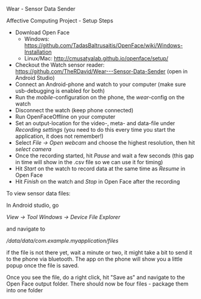 Wear - Sensor Data Sender

Affective Computing Project - Setup Steps

- Download Open Face
  - Windows: https://github.com/TadasBaltrusaitis/OpenFace/wiki/Windows-Installation
  - Linux/Mac: http://cmusatyalab.github.io/openface/setup/
- Checkout the Watch sensor reader: https://github.com/TheRDavid/Wear---Sensor-Data-Sender (open in Android Studio)
- Connect an Android-phone and watch to your computer (make sure usb-debugging is enabled for both)
- Run the _mobile_-configuration on the phone, the _wear_-config on the watch
- Disconnect the watch (keep phone connected)
- Run OpenFaceOffline on your computer
- Set an output-location for the video-, meta- and data-file under _Recording settings_ (you need to do this every time you start the application, it does not remember!)
- Select _File -> Open webcam_ and choose the highest resolution, then hit _select camera_
- Once the recording started, hit _Pause_ and wait a few seconds (this gap in time will show in the .csv file so we can use it for timing)
- Hit _Start_ on the watch to record data at the same time as _Resume_ in Open Face
- Hit _Finish_ on the watch and _Stop_ in Open Face after the recording

To view sensor data files:

In Android studio, go

_View -> Tool Windows -> Device File Explorer_

and navigate to

_/data/data/com.example.myapplication/files_

if the file is not there yet, wait a minute or two, it might take a bit to send it to the phone via bluetooth. The app on the phone will show you a little popup once the file is saved.

Once you see the file, do a right click, hit "Save as" and navigate to the Open Face output folder. There should now be four files - package them into one folder
